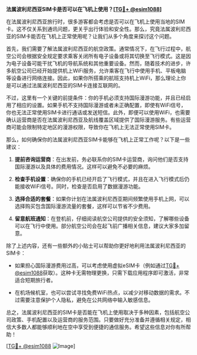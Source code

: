 **法属波利尼西亚SIM卡是否可以在飞机上使用？[[TG💪+ @esim1088](https://t.me/s/esim1088)]**

在法属波利尼西亚旅行时，很多游客都会考虑是否可以在飞机上使用当地的SIM卡。这不仅关系到通讯问题，更关乎出行体验和安全性。那么，究竟法属波利尼西亚的SIM卡能否在飞机上正常使用呢？让我们从多个角度来探讨这个问题。

首先，我们需要了解法属波利尼西亚的航空政策。通常情况下，在飞行过程中，航空公司会根据安全规定要求乘客关闭所有电子设备或将其切换至飞行模式。这是因为电子设备可能干扰飞机的导航系统和其他重要设备。然而，随着技术的进步，许多航空公司已经开始提供机上WiFi服务，允许乘客在飞行中使用手机、平板电脑等设备进行网络连接。因此，如果你所搭乘的航班支持机上WiFi，那么理论上你是可以通过法属波利尼西亚的SIM卡连接互联网的。

不过，这里有一个关键的前提条件：你的手机必须支持国际漫游功能，并且已经启用了相应的设置。如果手机不支持国际漫游或者未正确配置，即使有WiFi信号，你也无法正常使用SIM卡进行通话或发送短信。此外，即便可以使用WiFi，也需要确认运营商是否在法属波利尼西亚及航线覆盖区域提供了国际漫游服务。有些运营商可能会限制特定地区的漫游权限，导致你在飞机上无法正常使用SIM卡。

那么，如何确保你的法属波利尼西亚SIM卡能够在飞机上正常工作呢？以下是一些建议：

1. **提前咨询运营商**：在出发前，务必联系你的SIM卡运营商，询问他们是否支持国际漫游以及具体的费用情况。这样可以避免不必要的麻烦。
   
2. **检查手机设置**：确保你的手机已经开启了飞行模式，并且在进入飞行模式后仍能接收WiFi信号。同时，检查是否启用了数据漫游功能。

3. **选择合适的套餐**：如果你计划在法属波利尼西亚期间频繁使用手机上网，可以选择购买包含国际漫游流量的套餐，这样可以节省不少费用。

4. **留意航班通知**：在登机前，仔细阅读航空公司提供的安全须知，了解哪些设备可以在飞行中使用。部分航空公司会在起飞前广播相关信息，建议大家多加留意。

除了上述内容，还有一些额外的小贴士可以帮助你更好地利用法属波利尼西亚的SIM卡：

- 如果担心国际漫游费用过高，可以考虑使用虚拟eSIM卡（例如通过[TG💪+ @esim1088](https://t.me/s/esim1088)获取）。这种卡无需物理更换，只需下载应用程序即可激活，非常适合短期旅行者。
  
- 在机场候机室，也可以尝试寻找免费WiFi热点，以减少对移动数据的需求。不过需要注意保护个人隐私，避免在公共网络中输入敏感信息。

总之，法属波利尼西亚的SIM卡是否能在飞机上使用取决于多种因素，包括航空公司政策、手机配置以及运营商的服务范围。只要做好充分准备并遵循相关规定，相信大多数人都能够顺利地在空中享受到便捷的通信服务。希望这些信息对你有所帮助！

[[TG💪+ @esim1088](https://t.me/s/esim1088) ![Image](https://i.postimg.cc/4NQfJmqS/Snipaste-2025-05-13-00-14-12.png)]